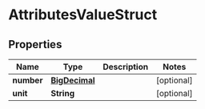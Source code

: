 

# AttributesValueStruct

## Properties

Name | Type | Description | Notes
------------ | ------------- | ------------- | -------------
**number** | [**BigDecimal**](BigDecimal.md) |  |  [optional]
**unit** | **String** |  |  [optional]



